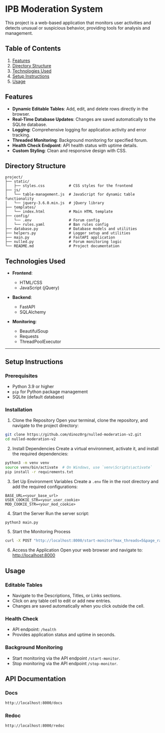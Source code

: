 # IPB Moderation System

This project is a web-based application that monitors user activities and detects unusual or suspicious behavior, providing tools for analysis and management.

## Table of Contents

1. [Features](#features)
2. [Directory Structure](#directory-structure)
3. [Technologies Used](#technologies-used)
4. [Setup Instructions](#setup-instructions)
5. [Usage](#usage)

## Features

- **Dynamic Editable Tables**: Add, edit, and delete rows directly in the browser.
- **Real-Time Database Updates**: Changes are saved automatically to the SQLite database.
- **Logging**: Comprehensive logging for application activity and error tracking.
- **Threaded Monitoring**: Background monitoring for specified forum.
- **Health Check Endpoint**: API health status with uptime details.
- **Custom Styling**: Clean and responsive design with CSS.

## Directory Structure

```
project/
├── static/
│   ├── styles.css           # CSS styles for the frontend
├── js/
│   └── table-management.js  # JavaScript for dynamic table functionality
│   └── jquery-3.6.0.min.js  # jQuery library
├── templates/
│   └── index.html           # Main HTML template
├── config/
│   └── .env                 # Forum config
│   └── rules.yaml           # Ban rules config
├── database.py              # Database models and utilities
├── helpers.py               # Logger setup and utilities
├── main.py                  # FastAPI application
├── nulled.py                # Forum monitoring logic
└── README.md                # Project documentation
```

## Technologies Used

- **Frontend**:
  - HTML/CSS
  - JavaScript (jQuery)

- **Backend**:
  - FastAPI
  - SQLAlchemy

- **Monitoring**:
  - BeautifulSoup
  - Requests
  - ThreadPoolExecutor

---

## Setup Instructions

### Prerequisites
- Python 3.9 or higher
- `pip` for Python package management
- SQLite (default database)

### Installation

1. Clone the Repository
Open your terminal, clone the repository, and navigate to the project directory:
```bash
git clone https://github.com/dinoz0rg/nulled-moderation-v2.git
cd nulled-moderation-v2
```

2. Install Dependencies
Create a virtual environment, activate it, and install the required dependencies:
```bash
python3 -m venv venv
source venv/bin/activate  # On Windows, use `venv\Scripts\activate`
pip install -r requirements.txt
```

3. Set Up Environment Variables
Create a `.env` file in the root directory and add the required configurations:
```env
BASE_URL=<your_base_url>
USER_COOKIE_STR=<your_user_cookie>
MOD_COOKIE_STR=<your_mod_cookie>
```

4. Start the Server
Run the server script:
```bash
python3 main.py
```

5. Start the Monitoring Process
```bash
curl -X POST "http://localhost:8000/start-monitor?max_threads=5&page_range=3&cycle_delay=120"
```

6. Access the Application
Open your web browser and navigate to:
[http://localhost:8000](http://localhost:8000)


## Usage

### Editable Tables
- Navigate to the Descriptions, Titles, or Links sections.
- Click on any table cell to edit or add new entries.
- Changes are saved automatically when you click outside the cell.

### Health Check
- API endpoint: `/health`
- Provides application status and uptime in seconds.

### Background Monitoring
- Start monitoring via the API endpoint `/start-monitor`.
- Stop monitoring via the API endpoint `/stop-monitor`.


## API Documentation


### Docs
```bash
http://localhost:8000/docs
```

### Redoc
```bash
http://localhost:8000/redoc
```
